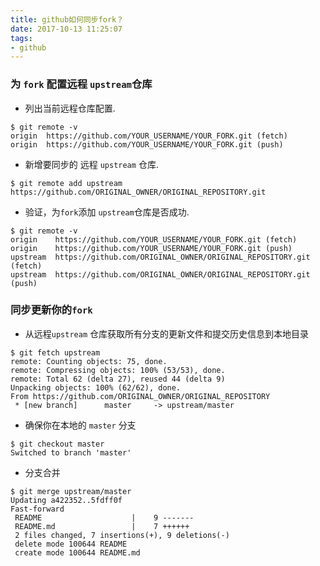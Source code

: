 ```yaml
---
title: github如何同步fork？
date: 2017-10-13 11:25:07
tags:
- github
---
```


### 为 `fork` 配置远程 `upstream`仓库

- 列出当前远程仓库配置.

```
$ git remote -v
origin  https://github.com/YOUR_USERNAME/YOUR_FORK.git (fetch)
origin  https://github.com/YOUR_USERNAME/YOUR_FORK.git (push)
```

<!-- more -->

- 新增要同步的 远程 `upstream` 仓库.

```
$ git remote add upstream https://github.com/ORIGINAL_OWNER/ORIGINAL_REPOSITORY.git
```

- 验证，为`fork`添加 `upstream`仓库是否成功.

```
$ git remote -v
origin    https://github.com/YOUR_USERNAME/YOUR_FORK.git (fetch)
origin    https://github.com/YOUR_USERNAME/YOUR_FORK.git (push)
upstream  https://github.com/ORIGINAL_OWNER/ORIGINAL_REPOSITORY.git (fetch)
upstream  https://github.com/ORIGINAL_OWNER/ORIGINAL_REPOSITORY.git (push)
```



###  同步更新你的`fork`

- 从远程`upstream` 仓库获取所有分支的更新文件和提交历史信息到本地目录

```
$ git fetch upstream
remote: Counting objects: 75, done.
remote: Compressing objects: 100% (53/53), done.
remote: Total 62 (delta 27), reused 44 (delta 9)
Unpacking objects: 100% (62/62), done.
From https://github.com/ORIGINAL_OWNER/ORIGINAL_REPOSITORY
 * [new branch]      master     -> upstream/master
```

- 确保你在本地的 `master` 分支

```
$ git checkout master
Switched to branch 'master'
```

- 分支合并

```
$ git merge upstream/master
Updating a422352..5fdff0f
Fast-forward
 README                    |    9 -------
 README.md                 |    7 ++++++
 2 files changed, 7 insertions(+), 9 deletions(-)
 delete mode 100644 README
 create mode 100644 README.md
```